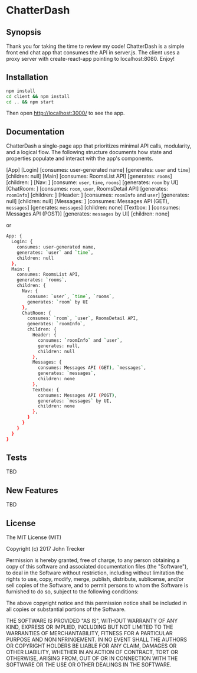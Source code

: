 # ChatterDash

## Synopsis

Thank you for taking the time to review my code! ChatterDash is a simple front end chat app that consumes the API in server.js. The client uses a proxy server with create-react-app pointing to localhost:8080. Enjoy!

## Installation

```sh
npm install
cd client && npm install
cd .. && npm start
```

Then open [http://localhost:3000/](http://localhost:3000/) to see the app.

## Documentation

ChatterDash a single-page app that prioritizes minimal API calls, modularity, and a logical flow. The following structure documents how state and properties populate and interact with the app's components.

[App]
  [Login]
    [consumes: user-generated name]
    [generates: `user` and `time`]
    [children: null]
  [Main]
    [consumes: RoomsList API]
    [generates: `rooms`]
    [children: ]
      [Nav: ]
        [consume: `user`, `time`, `rooms`]
        [generates: `room` by UI]
      [ChatRoom: ]
        [consumes: `room`, `user`, RoomsDetail API]
        [generates: `roomInfo`]
        [children: ]
          [Header: ]
            [consumes: `roomInfo` and `user`]
            [generates: null]
            [children: null]
          [Messages: ]
            [consumes: Messages API (GET), `messages`]
            [generates: `messages`]
            [children: none]
          [Textbox: ]
            [consumes: Messages API (POST)]
            [generates: `messages` by UI]
            [children: none]

or

```sh
App: {
  Login: {
    consumes: user-generated name,
    generates: `user` and `time`,
    children: null
  },
  Main: {
    consumes: RoomsList API,
    generates: `rooms`,
    children: {
      Nav: {
        consume: `user`, `time`, `rooms`,
        generates: `room` by UI
      },
      ChatRoom: {
        consumes: `room`, `user`, RoomsDetail API,
        generates: `roomInfo`,
        children: {
          Header: {
            consumes: `roomInfo` and `user`,
            generates: null,
            children: null
          },
          Messages: {
            consumes: Messages API (GET), `messages`,
            generates: `messages`,
            children: none
          },
          Textbox: {
            consumes: Messages API (POST),
            generates: `messages` by UI,
            children: none
          },
        }
      }
    }
  }
}
```
## Tests

TBD

## New Features

TBD

## License

The MIT License (MIT)

Copyright (c) 2017 John Trecker

Permission is hereby granted, free of charge, to any person obtaining a copy of this software and associated documentation files (the "Software"), to deal in the Software without restriction, including without limitation the rights to use, copy, modify, merge, publish, distribute, sublicense, and/or sell copies of the Software, and to permit persons to whom the Software is furnished to do so, subject to the following conditions:

The above copyright notice and this permission notice shall be included in all copies or substantial portions of the Software.

THE SOFTWARE IS PROVIDED "AS IS", WITHOUT WARRANTY OF ANY KIND, EXPRESS OR IMPLIED, INCLUDING BUT NOT LIMITED TO THE WARRANTIES OF MERCHANTABILITY, FITNESS FOR A PARTICULAR PURPOSE AND NONINFRINGEMENT. IN NO EVENT SHALL THE AUTHORS OR COPYRIGHT HOLDERS BE LIABLE FOR ANY CLAIM, DAMAGES OR OTHER LIABILITY, WHETHER IN AN ACTION OF CONTRACT, TORT OR OTHERWISE, ARISING FROM, OUT OF OR IN CONNECTION WITH THE SOFTWARE OR THE USE OR OTHER DEALINGS IN THE SOFTWARE.